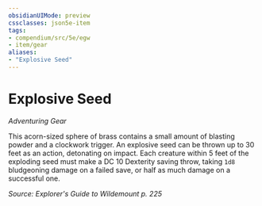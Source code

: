 ```yaml
---
obsidianUIMode: preview
cssclasses: json5e-item
tags:
- compendium/src/5e/egw
- item/gear
aliases: 
- "Explosive Seed"
---
```

# Explosive Seed
*Adventuring Gear*  


This acorn-sized sphere of brass contains a small amount of blasting powder and a clockwork trigger. An explosive seed can be thrown up to 30 feet as an action, detonating on impact. Each creature within 5 feet of the exploding seed must make a DC 10 Dexterity saving throw, taking `1d8` bludgeoning damage on a failed save, or half as much damage on a successful one.

*Source: Explorer's Guide to Wildemount p. 225*